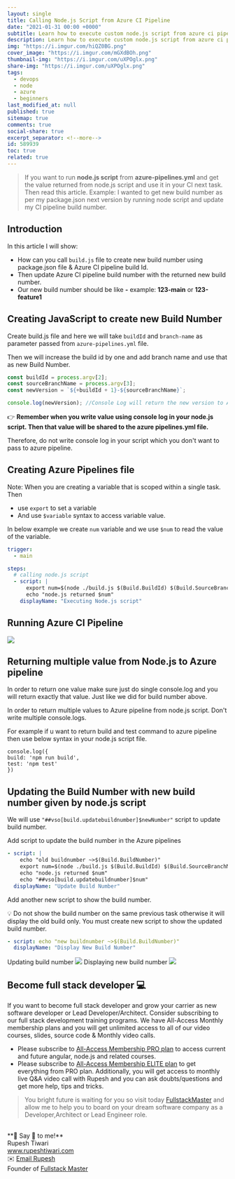 ```yaml
---
layout: single
title: Calling Node.js Script from Azure CI Pipeline
date: "2021-01-31 00:00 +0000"
subtitle: Learn how to execute custom node.js script from azure ci pipeline
description: Learn how to execute custom node.js script from azure ci pipeline
img: "https://i.imgur.com/hiQZ0BG.png"
cover_image: "https://i.imgur.com/mGXdBOh.png"
thumbnail-img: "https://i.imgur.com/uXPOglx.png"
share-img: "https://i.imgur.com/uXPOglx.png"
tags:
  - devops
  - node
  - azure
  - beginners
last_modified_at: null
published: true
sitemap: true
comments: true
social-share: true
excerpt_separator: <!--more-->
id: 589939
toc: true
related: true
---
```


> If you want to run **node.js script** from **azure-pipelines.yml** and get the
> value returned from node.js script and use it in your CI next task. Then read
> this article. Example: I wanted to get new build number as per my package.json
> next version by running node script and update my CI pipeline build number.

## Introduction

In this article I will show:

- How can you call `build.js` file to create new build number using package.json
  file & Azure CI pipeline build Id.
- Then update Azure CI pipeline build number with the returned new build number.
- Our new build number should be like **<buildId>-<branchname>** example:
  **123-main** or **123-feature1**

## Creating JavaScript to create new Build Number

Create build.js file and here we will take `buildId` and `branch-name` as
parameter passed from `azure-pipelines.yml` file.

Then we will increase the build id by one and add branch name and use that as
new Build Number.

```javascript
const buildId = process.argv[2];
const sourceBranchName = process.argv[3];
const newVersion = `${+buildId + 1}-${sourceBranchName}`;

console.log(newVersion); //Console Log will return the new version to Azure Pipelines.
```

👉 **Remember when you write value using console log in your node.js script.
Then that value will be shared to the azure pipelines.yml file.**

Therefore, do not write console log in your script which you don't want to pass
to azure pipeline.

## Creating Azure Pipelines file

Note: When you are creating a variable that is scoped within a single task. Then

- use `export` to set a variable
- And use `$variable` syntax to access variable value.

In below example we create `num` variable and we use `$num` to read the value of
the variable.

```yaml
trigger:
  - main

steps:
  # calling node.js script
  - script: |
      export num=$(node ./build.js $(Build.BuildId) $(Build.SourceBranchName))
      echo "node.js returned $num"
    displayName: "Executing Node.js script"
```

## Running Azure CI Pipeline

![](https://i.imgur.com/eh7pTE3.png)

## Returning multiple value from Node.js to Azure pipeline

In order to return one value make sure just do single console.log and you will
return exactly that value. Just like we did for build number above.

In order to return multiple values to Azure pipeline from node.js script. Don't
write multiple console.logs.

For example if u want to return build and test command to azure pipeline then
use below syntax in your node.js script file.

```javascript=
console.log({
build: 'npm run build',
test: 'npm test'
})
```

## Updating the Build Number with new build number given by node.js script

We will use `"##vso[build.updatebuildnumber]$newNumber"` script to update build
number.

Add script to update the build number in the Azure pipelines

```yaml
- script: |
    echo "old buildnumber ~>$(Build.BuildNumber)"
    export num=$(node ./build.js $(Build.BuildId) $(Build.SourceBranchName))
    echo "node.js returned $num"
    echo "##vso[build.updatebuildnumber]$num"
  displayName: "Update Build Number"
```

Add another new script to show the build number.

💡 Do not show the build number on the same previous task otherwise it will
display the old build only. You must create new script to show the updated build
number.

```yaml
- script: echo "new buildnumber ~>$(Build.BuildNumber)"
  displayName: "Display New Build Number"
```

Updating build number ![](https://i.imgur.com/A2UbZDE.png) Displaying new build
number ![](https://i.imgur.com/e1k5FWV.png)

## Become full stack developer 💻

If you want to become full stack developer and grow your carrier as new software
developer or Lead Developer/Architect. Consider subscribing to our full stack
development training programs. We have All-Access Monthly membership plans and
you will get unlimited access to all of our video courses, slides, source code &
Monthly video calls.

- Please subscribe to
  [All-Access Membership PRO plan](https://www.fullstackmaster.net/pro) to
  access current and future angular, node.js and related courses.
- Please subscribe to
  [All-Access Membership ELITE plan](https://www.fullstackmaster.net/elite) to
  get everything from PRO plan. Additionally, you will get access to monthly
  live Q&A video call with Rupesh and you can ask doubts/questions and get more
  help, tips and tricks.

> You bright future is waiting for you so visit today
> [FullstackMaster](www.fullstackmaster.net) and allow me to help you to board
> on your dream software company as a Developer,Architect or Lead Engineer role.

<br/>
**💖 Say 👋 to me!**

<div> 
Rupesh Tiwari </div><div>
<a href="https://www.rupeshtiwari.com"> www.rupeshtiwari.com</a> </div><div>
✉️ <a href="mailto:fullstackmaster1@gmail.com?subject=Hi"> Email Rupesh</a> </div><div>
Founder of <a href="https://www.fullstackmaster.net"> Fullstack Master</a></div><div>
</div>
